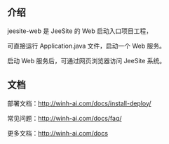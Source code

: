 ## 介绍

jeesite-web 是 JeeSite 的 Web 启动入口项目工程，

可直接运行 Application.java 文件，启动一个 Web 服务。

启动 Web 服务后，可通过网页浏览器访问 JeeSite 系统。

## 文档

部署文档：http://winh-ai.com/docs/install-deploy/

常见问题：http://winh-ai.com/docs/faq/

更多文档：http://winh-ai.com/docs
